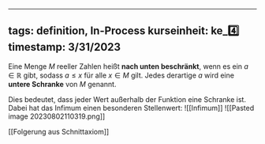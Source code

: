 
---
tags: definition, In-Process
kurseinheit: ke_4️⃣
timestamp: 3/31/2023
---

Eine Menge $M$ reeller Zahlen heißt **nach unten beschränkt**, wenn es ein $a \in \mathbb{R}$ gibt, sodass $a \leq x$  für alle $x \in M$ gilt. Jedes derartige $a$ wird eine **untere Schranke** von $M$ genannt.

Dies bedeutet, dass jeder Wert außerhalb der Funktion eine Schranke ist. Dabei hat das Infimum einen besonderen Stellenwert: ![[Infimum]]
![[Pasted image 20230802110319.png]]

[[Folgerung aus Schnittaxiom]]